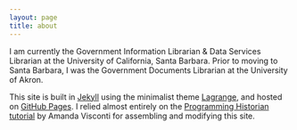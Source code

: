 ```yaml
---
layout: page
title: about
---
```

I am currently the Government Information Librarian & Data Services Librarian at the University of California, Santa Barbara. Prior to moving to Santa Barbara, I was the Government Documents Librarian at the University of Akron. 

This site is built in [Jekyll](https://jekyllrb.com/) using the minimalist theme [Lagrange](https://lenpaul.github.io/Lagrange/ "Lagrange, a minimalist Jekyll theme"), and hosted on [GitHub Pages](https://pages.github.com/). I relied almost entirely on the [Programming Historian tutorial](http://programminghistorian.org/lessons/building-static-sites-with-jekyll-github-pages "Building a static website with Jekyll and GitHub Pages") by Amanda Visconti for assembling and modifying this site.
